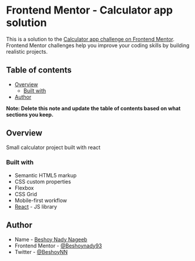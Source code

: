 # Frontend Mentor - Calculator app solution

This is a solution to the [Calculator app challenge on Frontend Mentor](https://www.frontendmentor.io/challenges/calculator-app-9lteq5N29). Frontend Mentor challenges help you improve your coding skills by building realistic projects.

## Table of contents

- [Overview](#overview)
  - [Built with](#built-with)
- [Author](#author)

**Note: Delete this note and update the table of contents based on what sections you keep.**

## Overview

Small calculator project built with react

### Built with

- Semantic HTML5 markup
- CSS custom properties
- Flexbox
- CSS Grid
- Mobile-first workflow
- [React](https://reactjs.org/) - JS library

## Author

- Name - [Beshoy Nady Nageeb](https://www.your-site.com)
- Frontend Mentor - [@Beshoynady93](https://www.frontendmentor.io/profile/Beshoynady93)
- Twitter - [@BeshoyNN](https://www.twitter.com/BeshoyNN)
